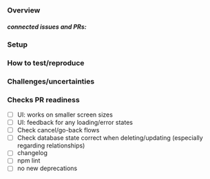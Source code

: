 ### Overview
<!-- high level overview of changes (not just "implement ticket") + *why* + design document, special notes like ticket partially implemented etc. -->

##### connected issues and PRs:
<!-- links to connected jira tickets -->
<!-- Link to PRs that are related (and in what way) -->


### Setup
<!-- PR dependencies -->
<!-- override snippets -->

### How to test/reproduce
<!-- a good description how to test what you implemented, starting from an *empty* database. use steps (1. 2. etc) -->

### Challenges/uncertainties
<!-- any notes for the reviewer to put special attention to or decisions that were made -->



### Checks PR readiness
- [ ] UI: works on smaller screen sizes
- [ ] UI: feedback for any loading/error states
- [ ] Check cancel/go-back flows
- [ ] Check database state correct when deleting/updating (especially regarding relationships)
- [ ] changelog
- [ ] npm lint
- [ ] no new deprecations
